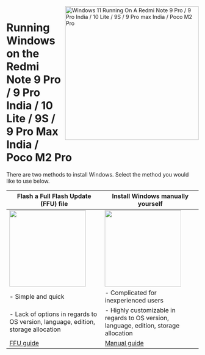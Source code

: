 <img align="right" src="https://github.com/woa-miatoll/Port-Windows-11-Redmi-Note-9-Pro/blob/main/Miatoll.png" width="350" alt="Windows 11 Running On A Redmi Note 9 Pro / 9 Pro India / 10 Lite / 9S / 9 Pro max India / Poco M2 Pro">

# Running Windows on the Redmi Note 9 Pro / 9 Pro India / 10 Lite / 9S / 9 Pro Max India / Poco M2 Pro

There are two methods to install Windows. Select the method you would like to use below.

| **Flash a Full Flash Update (FFU) file**  | **Install Windows manually yourself**|
|-------------------------------------------------------------------------------------------------------------------------------------------------------------------|--------------------------------------------------------------------------------------------------------------------------------------------------------------|
| <a href="ffu.md"><img src="https://github.com/user-attachments/assets/acc6ce95-5ce5-4c94-aa8e-378e2f5b2b52" width="200"></a> | <a href="1-partition.md"><img src="https://github.com/WOA-Project/SurfaceDuo-Guides/assets/3755345/9791796b-406b-4f0d-8aad-20fff18741da" width="200"></a> |
| - Simple and quick | - Complicated for inexperienced users
| - Lack of options in regards to OS version, language, edition, storage allocation | - Highly customizable in regards to OS version, language, edition, storage allocation                           |
| [FFU guide](ffu.md)                        | [Manual guide](1-partition.md)   |